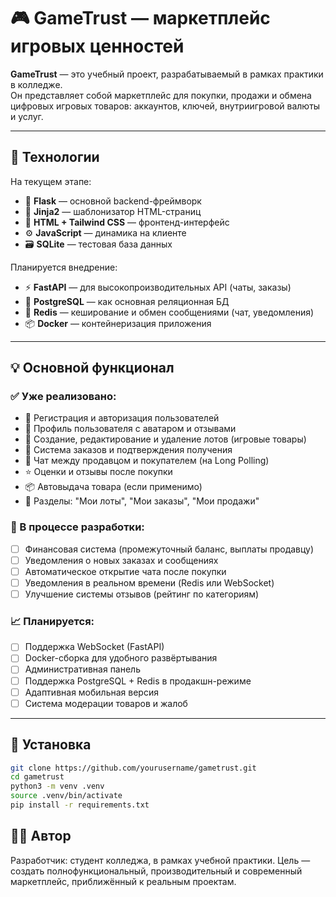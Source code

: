 # 🎮 GameTrust — маркетплейс игровых ценностей

**GameTrust** — это учебный проект, разрабатываемый в рамках практики в колледже.  
Он представляет собой маркетплейс для покупки, продажи и обмена цифровых игровых товаров: аккаунтов, ключей, внутриигровой валюты и услуг.

---

## 🚀 Технологии

На текущем этапе:
- 🐍 **Flask** — основной backend-фреймворк
- 🧾 **Jinja2** — шаблонизатор HTML-страниц
- 🎨 **HTML + Tailwind CSS** — фронтенд-интерфейс
- ⚙️ **JavaScript** — динамика на клиенте
- 🗃️ **SQLite** — тестовая база данных

Планируется внедрение:
- ⚡ **FastAPI** — для высокопроизводительных API (чаты, заказы)
- 🐘 **PostgreSQL** — как основная реляционная БД
- 🚀 **Redis** — кеширование и обмен сообщениями (чат, уведомления)
- 📦 **Docker** — контейнеризация приложения

---

## 💡 Основной функционал

### ✅ Уже реализовано:

- 🔐 Регистрация и авторизация пользователей
- 👤 Профиль пользователя с аватаром и отзывами
- 🎁 Создание, редактирование и удаление лотов (игровые товары)
- 🛒 Система заказов и подтверждения получения
- 💬 Чат между продавцом и покупателем (на Long Polling)
- ⭐ Оценки и отзывы после покупки
- 📦 Автовыдача товара (если применимо)
- 💼 Разделы: "Мои лоты", "Мои заказы", "Мои продажи"

### 🔄 В процессе разработки:

- [ ] Финансовая система (промежуточный баланс, выплаты продавцу)
- [ ] Уведомления о новых заказах и сообщениях
- [ ] Автоматическое открытие чата после покупки
- [ ] Уведомления в реальном времени (Redis или WebSocket)
- [ ] Улучшение системы отзывов (рейтинг по категориям)

### 📈 Планируется:

- [ ] Поддержка WebSocket (FastAPI)
- [ ] Docker-сборка для удобного развёртывания
- [ ] Административная панель
- [ ] Поддержка PostgreSQL + Redis в продакшн-режиме
- [ ] Адаптивная мобильная версия
- [ ] Система модерации товаров и жалоб

---

## 🧪 Установка

```bash
git clone https://github.com/yourusername/gametrust.git
cd gametrust
python3 -m venv .venv
source .venv/bin/activate
pip install -r requirements.txt
```

##  🧑‍💻 Автор

Разработчик: студент колледжа, в рамках учебной практики.
Цель — создать полнофункциональный, производительный и современный маркетплейс, приближённый к реальным проектам.
